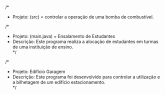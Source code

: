 /*
 * Projeto: (src) = controlar a operação de uma bomba de combustível.         

/*
 * Projeto: (main.java) = Ensalamento de Estudantes
 * Descrição: Este programa realiza a alocação de estudantes em turmas de uma instituição de ensino.         
 */
 
/*
* Projeto: Edifício Garagem
 * Descrição: Este programa foi desenvolvido para controlar a utilização e a bilhetagem de um edifício estacionamento.  
 */
 
